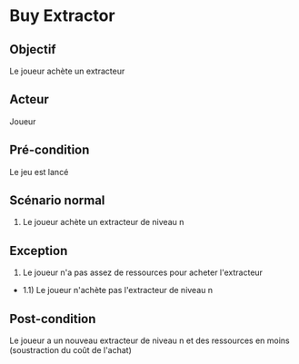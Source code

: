 # Buy Extractor

## Objectif

Le joueur achète un extracteur

## Acteur

Joueur

## Pré-condition

Le jeu est lancé

## Scénario normal


1) Le joueur achète un extracteur de niveau n

## Exception

1) Le joueur n'a pas assez de ressources pour acheter l'extracteur
- 1.1) Le joueur n'achète pas l'extracteur de niveau n

## Post-condition

Le joueur a un nouveau extracteur de niveau n et des ressources en moins (soustraction du coût de l'achat)